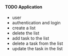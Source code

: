 #### TODO Application

* user 
* authentication and login
* create a list 
* delete the list 
* add task to the list 
* delete a task from the list
* update the task in the list